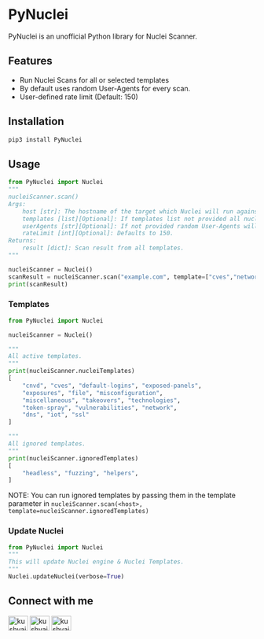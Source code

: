 # PyNuclei

PyNuclei is an unofficial Python library for Nuclei Scanner.

## Features
- Run Nuclei Scans for all or selected templates
- By default uses random User-Agents for every scan.
- User-defined rate limit (Default: 150)

## Installation

```sh
pip3 install PyNuclei
```

## Usage

```python
from PyNuclei import Nuclei
"""
nucleiScanner.scan()
Args:
    host [str]: The hostname of the target which Nuclei will run against
    templates [list][Optional]: If templates list not provided all nuclei templates from "nucleiTemplates" property will be executed
    userAgents [str][Optional]: If not provided random User-Agents will be used.
    rateLimit [int][Optional]: Defaults to 150.
Returns:
    result [dict]: Scan result from all templates.
"""

nucleiScanner = Nuclei()
scanResult = nucleiScanner.scan("example.com", template=["cves","network", "ssl"], rateLimit=150)
print(scanResult)
```

### Templates
```python
from PyNuclei import Nuclei

nucleiScanner = Nuclei()

"""
All active templates.
"""
print(nucleiScanner.nucleiTemplates)
[
    "cnvd", "cves", "default-logins", "exposed-panels",
    "exposures", "file", "misconfiguration",
    "miscellaneous", "takeovers", "technologies",
    "token-spray", "vulnerabilities", "network", 
    "dns", "iot", "ssl"
]

"""
All ignored templates.
"""
print(nucleiScanner.ignoredTemplates)
[
    "headless", "fuzzing", "helpers", 
]
```
NOTE: You can run ignored templates by passing them in the template parameter in ```nucleiScanner.scan(<host>, template=nucleiScanner.ignoredTemplates)```

### Update Nuclei
```python
from PyNuclei import Nuclei
"""
This will update Nuclei engine & Nuclei Templates.
"""
Nuclei.updateNuclei(verbose=True)
```

## Connect with me
<p align="left">
<a href="https://twitter.com/kushvaibhav_" target="blank"><img align="center" src="https://raw.githubusercontent.com/rahuldkjain/github-profile-readme-generator/master/src/images/icons/Social/twitter.svg" alt="kushvaibhav_" height="30" width="40" /></a>
<a href="https://linkedin.com/in/kushvaibhav" target="blank"><img align="center" src="https://raw.githubusercontent.com/rahuldkjain/github-profile-readme-generator/master/src/images/icons/Social/linked-in-alt.svg" alt="kushvaibhav" height="30" width="40" /></a>
<a href="https://instagram.com/kushvaibhav" target="blank"><img align="center" src="https://raw.githubusercontent.com/rahuldkjain/github-profile-readme-generator/master/src/images/icons/Social/instagram.svg" alt="kushvaibhav" height="30" width="40" /></a>
</p>
